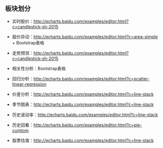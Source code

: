 ## 板块划分

* 实时股价：<http://echarts.baidu.com/examples/editor.html?c=candlestick-sh-2015>

* 股价异动：http://echarts.baidu.com/examples/editor.html?c=area-simple + Bootstrap表格

* 走势预测：<http://echarts.baidu.com/examples/editor.html?c=candlestick-sh-2015>

* 相关性分析：Bootstrap表格

* 回归分析：<http://echarts.baidu.com/examples/editor.html?c=scatter-linear-regression>

* 价差分析：<http://echarts.baidu.com/examples/editor.html?c=line-stack>

* 季节图表：<http://echarts.baidu.com/examples/editor.html?c=line-stack>

* 历史波动率：<http://echarts.baidu.com/examples/editor.html?c=line-stack>

* 历史回看：<http://echarts.baidu.com/examples/editor.html?c=pie-cumtom>

* 股票估值：<http://echarts.baidu.com/examples/editor.html?c=line-stack>  
